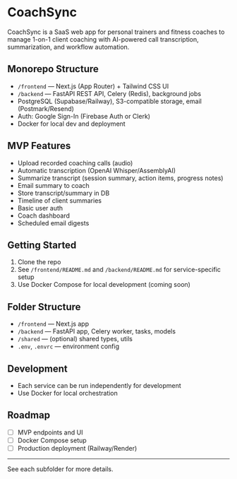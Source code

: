 # CoachSync

CoachSync is a SaaS web app for personal trainers and fitness coaches to manage 1-on-1 client coaching with AI-powered call transcription, summarization, and workflow automation.

## Monorepo Structure

- `/frontend` — Next.js (App Router) + Tailwind CSS UI
- `/backend` — FastAPI REST API, Celery (Redis), background jobs
- PostgreSQL (Supabase/Railway), S3-compatible storage, email (Postmark/Resend)
- Auth: Google Sign-In (Firebase Auth or Clerk)
- Docker for local dev and deployment

## MVP Features
- Upload recorded coaching calls (audio)
- Automatic transcription (OpenAI Whisper/AssemblyAI)
- Summarize transcript (session summary, action items, progress notes)
- Email summary to coach
- Store transcript/summary in DB
- Timeline of client summaries
- Basic user auth
- Coach dashboard
- Scheduled email digests

## Getting Started

1. Clone the repo
2. See `/frontend/README.md` and `/backend/README.md` for service-specific setup
3. Use Docker Compose for local development (coming soon)

## Folder Structure

- `/frontend` — Next.js app
- `/backend` — FastAPI app, Celery worker, tasks, models
- `/shared` — (optional) shared types, utils
- `.env`, `.envrc` — environment config

## Development
- Each service can be run independently for development
- Use Docker for local orchestration

## Roadmap
- [ ] MVP endpoints and UI
- [ ] Docker Compose setup
- [ ] Production deployment (Railway/Render)

---

See each subfolder for more details.
